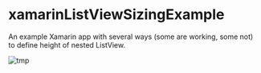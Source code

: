# xamarinListViewSizingExample
An example Xamarin app with several ways (some are working, some not) to define height of nested ListView.

![tmp](https://github.com/hobber89/xamarinListViewSizingExample/assets/9529167/47f50729-e81b-4b4e-8044-b0f9bcc89807)
